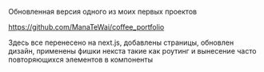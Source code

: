 Обновленная версия одного из моих первых проектов

https://github.com/ManaTeWai/coffee_portfolio

Здесь все перенесено на next.js, добавлены страницы, обновлен дизайн, применены фишки некста такие как роутинг и вынесение часто повторяющихся элементов в компоненты